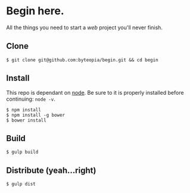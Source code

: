 Begin here.
==========
All the things you need to start a *web* project you'll never finish.

Clone
----
```
$ git clone git@github.com:byteopia/begin.git && cd begin
```

Install
-------
This repo is dependant on [node](https://nodejs.org).  Be sure to it is properly installed before continuing: `node -v`.
```
$ npm install
$ npm install -g bower
$ bower install
```

Build
-----
```
$ gulp build
```

Distribute (yeah...right)
----------
```
$ gulp dist
```
